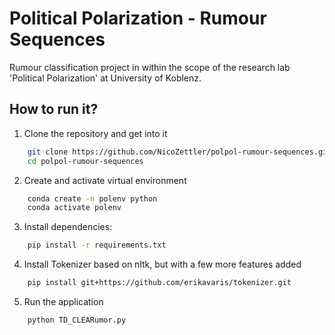 # Political Polarization - Rumour Sequences
Rumour classification project in within the scope of the research lab 'Political Polarization' at University of Koblenz.


## How to run it?

1. Clone the repository and get into it
```bash
    git clone https://github.com/NicoZettler/polpol-rumour-sequences.git
    cd polpol-rumour-sequences
```

2. Create and activate virtual environment

```bash
    conda create -n polenv python
    conda activate polenv
```

3. Install dependencies:

```bash
    pip install -r requirements.txt
```

4. Install Tokenizer based on nltk, but with a few more features added
```bash
    pip install git+https://github.com/erikavaris/tokenizer.git
```

5. Run the application

```bashh
    python TD_CLEARumor.py
```
